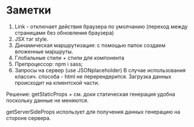 # Заметки
1) Link - отключает действия браузера по умолчанию (переход между страницами без обновления браузера)
2) JSX тэг style.
3) Динамическая маршрутизация: с помощью папок создаем вложенные маршруты.
4) Глобальные стили +  стили для компонента
5) Препроцессор: npm i sass;
6) Запросы на сервер (use JSONplaceholder)
В случае использования классич. способа - html не перерендерится. Загрузка данных происходит на клиентской части.

Решение: getStaticProps + см. доки
статическая генерация удобна поскольку данные не меняются.

getServerSideProps использует для получения данных генерацию на стороне сервера.







